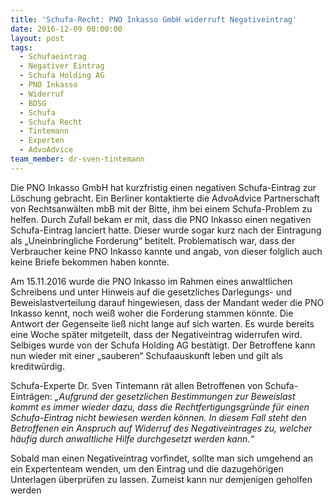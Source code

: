 ```yaml
---
title: 'Schufa-Recht: PNO Inkasso GmbH widerruft Negativeintrag'
date: 2016-12-09 00:00:00
layout: post
tags:
  - Schufaeintrag
  - Negativer Eintrag
  - Schufa Holding AG
  - PNO Inkasso
  - Widerruf
  - BDSG
  - Schufa
  - Schufa Recht
  - Tintemann
  - Experten
  - AdvoAdvice
team_member: dr-sven-tintemann
---
```



Die PNO Inkasso GmbH hat kurzfristig einen negativen Schufa-Eintrag zur L&ouml;schung gebracht. Ein Berliner kontaktierte die AdvoAdvice Partnerschaft von Rechtsanw&auml;lten mbB mit der Bitte, ihm bei einem Schufa-Problem zu helfen. Durch Zufall bekam er mit, dass die PNO Inkasso einen negativen Schufa-Eintrag lanciert hatte. Dieser wurde sogar kurz nach der Eintragung als „Uneinbringliche Forderung“ betitelt. Problematisch war, dass der Verbraucher keine PNO Inkasso kannte und angab, von dieser folglich auch keine Briefe bekommen haben konnte.

Am 15.11.2016 wurde die PNO Inkasso im Rahmen eines anwaltlichen Schreibens und unter Hinweis auf die gesetzliches Darlegungs- und Beweislastverteilung darauf hingewiesen, dass der Mandant weder die PNO Inkasso kennt, noch wei&szlig; woher die Forderung stammen k&ouml;nnte. Die Antwort der Gegenseite lie&szlig; nicht lange auf sich warten. Es wurde bereits eine Woche sp&auml;ter mitgeteilt, dass der Negativeintrag widerrufen wird. Selbiges wurde von der Schufa Holding AG best&auml;tigt. Der Betroffene kann nun wieder mit einer „sauberen“ Schufaauskunft leben und gilt als kreditw&uuml;rdig.

Schufa-Experte Dr. Sven Tintemann r&auml;t allen Betroffenen von Schufa-Eintr&auml;gen: *„Aufgrund der gesetzlichen Bestimmungen zur Beweislast kommt es immer wieder dazu, dass die Rechtfertigungsgr&uuml;nde f&uuml;r einen Schufa-Eintrag nicht bewiesen werden k&ouml;nnen. In diesem Fall steht den Betroffenen ein Anspruch auf Widerruf des Negativeintrages zu, welcher h&auml;ufig durch anwaltliche Hilfe durchgesetzt werden kann.“*

Sobald man einen Negativeintrag vorfindet, sollte man sich umgehend an ein Expertenteam wenden, um den Eintrag und die dazugeh&ouml;rigen Unterlagen &uuml;berpr&uuml;fen zu lassen. Zumeist kann nur demjenigen geholfen werden